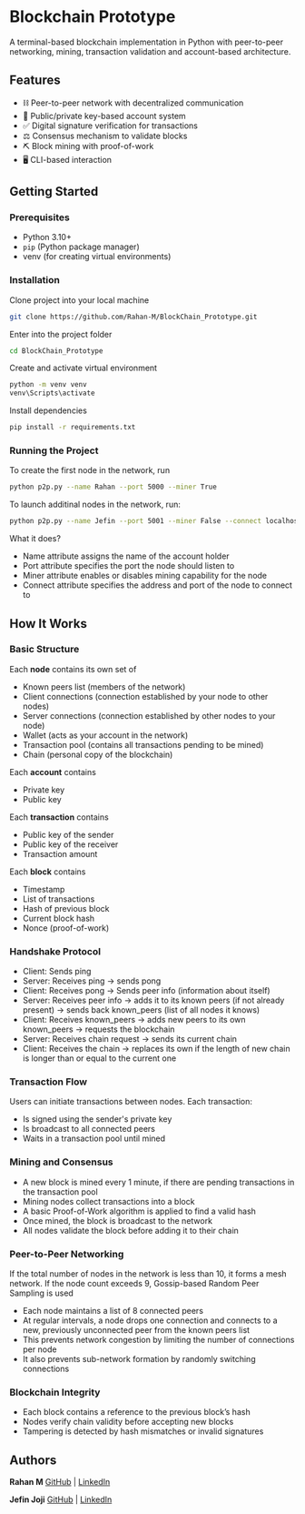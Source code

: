 # Blockchain Prototype

A terminal-based blockchain implementation in Python with peer-to-peer networking, mining, transaction validation and account-based architecture.

## Features

- ⛓️ Peer-to-peer network with decentralized communication
- 🔑 Public/private key-based account system
- ✅ Digital signature verification for transactions
- ⚖️ Consensus mechanism to validate blocks
- ⛏️ Block mining with proof-of-work
- 🖥️ CLI-based interaction

## Getting Started

### Prerequisites

- Python 3.10+
- `pip` (Python package manager)
- venv (for creating virtual environments)

### Installation

Clone project into your local machine
```bash
git clone https://github.com/Rahan-M/BlockChain_Prototype.git
```
Enter into the project folder
```bash
cd BlockChain_Prototype
```
Create and activate virtual environment
```bash
python -m venv venv
venv\Scripts\activate
```
Install dependencies
```bash
pip install -r requirements.txt
```

### Running the Project

To create the first node in the network, run
```bash
python p2p.py --name Rahan --port 5000 --miner True
```
To launch additinal nodes in the network, run:
```bash
python p2p.py --name Jefin --port 5001 --miner False --connect localhost:5000
```
What it does?
- Name attribute assigns the name of the account holder
- Port attribute specifies the port the node should listen to
- Miner attribute enables or disables mining capability for the node
- Connect attribute specifies the address and port of the node to connect to

## How It Works

### Basic Structure

Each **node** contains its own set of
- Known peers list (members of the network)
- Client connections (connection established by your node to other nodes)
- Server connections (connection established by other nodes to your node)
- Wallet (acts as your account in the network)
- Transaction pool (contains all transactions pending to be mined)
- Chain (personal copy of the blockchain)

Each **account** contains
- Private key
- Public key

Each **transaction** contains
- Public key of the sender
- Public key of the receiver
- Transaction amount

Each **block** contains
- Timestamp
- List of transactions
- Hash of previous block
- Current block hash
- Nonce (proof-of-work)

### Handshake Protocol

- Client: Sends ping
- Server: Receives ping &rightarrow; sends pong
- Client: Receives pong &rightarrow; Sends peer info (information about itself)
- Server: Receives peer info &rightarrow; adds it to its known peers (if not already present) &rightarrow; sends back known_peers (list of all nodes it knows)
- Client: Receives known_peers &rightarrow; adds new peers to its own known_peers &rightarrow; requests the blockchain
- Server: Receives chain request &rightarrow; sends its current chain
- Client: Receives the chain &rightarrow; replaces its own if the length of new chain is longer than or equal to the current one

### Transaction Flow

Users can initiate transactions between nodes. Each transaction:
- Is signed using the sender's private key
- Is broadcast to all connected peers
- Waits in a transaction pool until mined

### Mining and Consensus

-   A new block is mined every 1 minute, if there are pending transactions in the transaction pool
-   Mining nodes collect transactions into a block
-   A basic Proof-of-Work algorithm is applied to find a valid hash
-   Once mined, the block is broadcast to the network
-   All nodes validate the block before adding it to their chain

### Peer-to-Peer Networking

If the total number of nodes in the network is less than 10, it forms a mesh network. If the node count exceeds 9, Gossip-based Random Peer Sampling is used
- Each node maintains a list of 8 connected peers
- At regular intervals, a node drops one connection and connects to a new, previously unconnected peer from the known peers list
- This prevents network congestion by limiting the number of connections per node
- It also prevents sub-network formation by randomly switching connections

### Blockchain Integrity

-   Each block contains a reference to the previous block’s hash
-   Nodes verify chain validity before accepting new blocks
-   Tampering is detected by hash mismatches or invalid signatures

## Authors

**Rahan M**
[GitHub](https://github.com/Rahan-M) | [LinkedIn](https://www.linkedin.com/in/rahan-m-077a32254?utm_source=share&utm_campaign=share_via&utm_content=profile&utm_medium=android_app)

**Jefin Joji**
[GitHub](https://github.com/JefinCodes) | [LinkedIn](https://www.linkedin.com/in/jefin-joji-659354313?utm_source=share&utm_campaign=share_via&utm_content=profile&utm_medium=android_app)